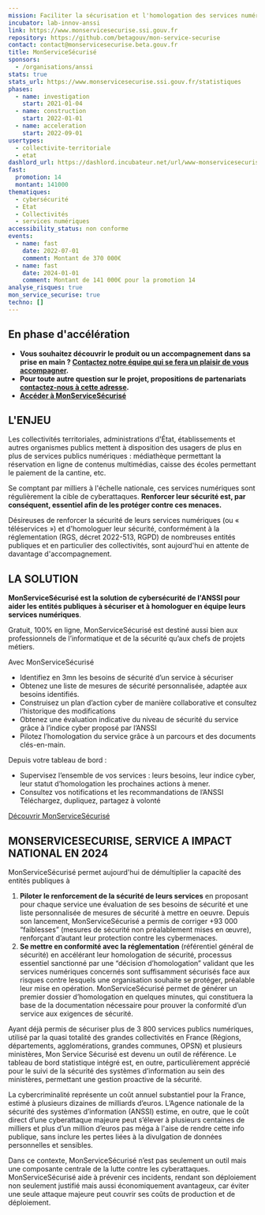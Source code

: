 ```yaml
---
mission: Faciliter la sécurisation et l'homologation des services numériques
incubator: lab-innov-anssi
link: https://www.monservicesecurise.ssi.gouv.fr
repository: https://github.com/betagouv/mon-service-securise
contact: contact@monservicesecurise.beta.gouv.fr
title: MonServiceSécurisé
sponsors:
  - /organisations/anssi
stats: true
stats_url: https://www.monservicesecurise.ssi.gouv.fr/statistiques
phases:
  - name: investigation
    start: 2021-01-04
  - name: construction
    start: 2022-01-01
  - name: acceleration
    start: 2022-09-01
usertypes:
  - collectivite-territoriale
  - etat
dashlord_url: https://dashlord.incubateur.net/url/www-monservicesecurise-ssi-gouv-fr/
fast:
  promotion: 14
  montant: 141000
thematiques:
  - cybersécurité
  - Etat
  - Collectivités
  - services numériques
accessibility_status: non conforme
events:
  - name: fast
    date: 2022-07-01
    comment: Montant de 370 000€
  - name: fast
    date: 2024-01-01
    comment: Montant de 141 000€ pour la promotion 14
analyse_risques: true
mon_service_securise: true
techno: []
---
```

## En phase d'accélération

- **Vous souhaitez découvrir le produit ou un accompagnement dans sa prise en main ? [Contactez notre équipe qui se fera un plaisir de vous accompagner](mailto:support@monservicesecurise.beta.gouv.fr).**
- **Pour toute autre question sur le projet, propositions de partenariats [contactez-nous à cette adresse](mailto:contact@monservicesecurise.beta.gouv.fr).**
- **[Accéder à MonServiceSécurisé](https://www.monservicesecurise.cyber.gouv.fr)**

## L'ENJEU

Les collectivités territoriales, administrations d'État, établissements et
autres organismes publics mettent à disposition des usagers de plus en plus
de services publics numériques : médiathèque permettant la réservation en
ligne de contenus multimédias, caisse des écoles permettant le paiement de la
cantine, etc.

Se comptant par milliers à l'échelle nationale, ces services numériques sont régulièrement la cible de cyberattaques. **Renforcer leur sécurité est, par conséquent, essentiel afin de les protéger contre ces menaces.**

Désireuses de renforcer la sécurité de leurs services numériques (ou « téléservices ») et d'homologuer leur sécurité, conformément à la réglementation (RGS, décret 2022-513, RGPD) de nombreuses entités publiques et en particulier des collectivités, sont aujourd'hui en attente de davantage d'accompagnement.

## LA SOLUTION

**MonServiceSécurisé est la solution de cybersécurité de l'ANSSI
pour aider les entités publiques à sécuriser et à homologuer en équipe leurs services numériques**.

Gratuit, 100% en ligne, MonServiceSécurisé est destiné aussi bien aux professionnels de l’informatique et de la sécurité qu’aux chefs de projets métiers.

Avec MonServiceSécurisé

- Identifiez en 3mn les besoins de sécurité d’un service à sécuriser
- Obtenez une liste de mesures de sécurité personnalisée, adaptée aux besoins identifiés.
- Construisez un plan d’action cyber de manière collaborative et consultez l’historique des modifications
- Obtenez une évaluation indicative du niveau de sécurité du service grâce à l’indice cyber proposé par l’ANSSI
- Pilotez l’homologation du service grâce à un parcours et des documents clés-en-main.

Depuis votre tableau de bord :
- Supervisez l’ensemble de vos services : leurs besoins, leur indice cyber, leur statut d’homologation les prochaines actions à mener.
- Consultez vos notifications et les recommandations de l’ANSSI
Téléchargez, dupliquez, partagez à volonté 

[Découvrir MonServiceSécurisé](https://www.monservicesecurise.cyber.gouv.fr/)

## MONSERVICESECURISE, SERVICE A IMPACT NATIONAL EN 2024

MonServiceSécurisé permet aujourd'hui de démultiplier la capacité des entités publiques à
1. **Piloter le renforcement de la sécurité de leurs services** en proposant pour chaque service une évaluation de ses besoins de sécurité et une liste personnalisée de mesures de sécurité à mettre en oeuvre. Depuis son lancement, MonServiceSécurisé a permis de corriger +93 000 “faiblesses” (mesures de sécurité non préalablement mises en œuvre), renforçant d’autant leur protection contre les cybermenaces.
2. **Se mettre en conformité avec la réglementation** (référentiel général de sécurité) en accélérant leur homologation de sécurité, processus essentiel sanctionné par une “décision d’homologation” validant que les services numériques concernés sont suffisamment sécurisés face aux risques contre lesquels une organisation souhaite se protéger, préalable leur mise en opération. MonServiceSécurisé permet de générer un premier dossier d’homologation en quelques minutes, qui constituera la base de la documentation nécessaire pour prouver la conformité d’un service aux exigences de sécurité.

Ayant déjà permis de sécuriser plus de 3 800 services publics numériques, utilisé par la quasi totalité des grandes collectivités en France (Régions, départements, agglomérations, grandes communes, OPSN) et plusieurs ministères, Mon Service Sécurisé est devenu un outil de référence. Le tableau de bord statistique intégré est, en outre, particulièrement apprécié pour le suivi de la sécurité des systèmes d’information au sein des ministères, permettant une gestion proactive de la sécurité.

La cybercriminalité représente un coût annuel substantiel pour la France, estimé à plusieurs dizaines de milliards d’euros. L’Agence nationale de la sécurité des systèmes d’information (ANSSI) estime, en outre, que le coût direct d’une cyberattaque majeure peut s’élever à plusieurs centaines de milliers et plus d’un million d’euros pas méga à l'aise de rendre cette info publique, sans inclure les pertes liées à la divulgation de données personnelles et sensibles.

Dans ce contexte, MonServiceSécurisé n’est pas seulement un outil mais une composante centrale de la lutte contre les cyberattaques. MonServiceSécurisé aide à prévenir ces incidents, rendant son déploiement non seulement justifié mais aussi économiquement avantageux, car éviter une seule attaque majeure peut couvrir ses coûts de production et de déploiement.